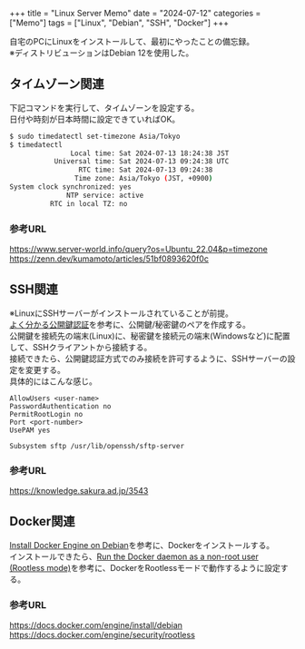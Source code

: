 +++
title = "Linux Server Memo"
date = "2024-07-12"
categories = ["Memo"]
tags = ["Linux", "Debian", "SSH", "Docker"]
+++

自宅のPCにLinuxをインストールして、最初にやったことの備忘録。  
※ディストリビューションはDebian 12を使用した。

## タイムゾーン関連

下記コマンドを実行して、タイムゾーンを設定する。  
日付や時刻が日本時間に設定できていればOK。

```bash
$ sudo timedatectl set-timezone Asia/Tokyo
$ timedatectl
               Local time: Sat 2024-07-13 18:24:38 JST
           Universal time: Sat 2024-07-13 09:24:38 UTC
                 RTC time: Sat 2024-07-13 09:24:38
                Time zone: Asia/Tokyo (JST, +0900)
System clock synchronized: yes
              NTP service: active
          RTC in local TZ: no
```

### 参考URL

<https://www.server-world.info/query?os=Ubuntu_22.04&p=timezone>  
<https://zenn.dev/kumamoto/articles/51bf0893620f0c>

## SSH関連

※LinuxにSSHサーバーがインストールされていることが前提。  
[よく分かる公開鍵認証](https://knowledge.sakura.ad.jp/3543)を参考に、公開鍵/秘密鍵のペアを作成する。  
公開鍵を接続先の端末(Linux)に、秘密鍵を接続元の端末(Windowsなど)に配置して、SSHクライアントから接続する。  
接続できたら、公開鍵認証方式でのみ接続を許可するように、SSHサーバーの設定を変更する。  
具体的にはこんな感じ。

```
AllowUsers <user-name>
PasswordAuthentication no
PermitRootLogin no
Port <port-number>
UsePAM yes

Subsystem sftp /usr/lib/openssh/sftp-server
```

### 参考URL

<https://knowledge.sakura.ad.jp/3543>

## Docker関連

[Install Docker Engine on Debian](https://docs.docker.com/engine/install/debian)を参考に、Dockerをインストールする。  
インストールできたら、[Run the Docker daemon as a non-root user (Rootless mode)](https://docs.docker.com/engine/security/rootless)を参考に、DockerをRootlessモードで動作するように設定する。

### 参考URL

<https://docs.docker.com/engine/install/debian>  
<https://docs.docker.com/engine/security/rootless>
